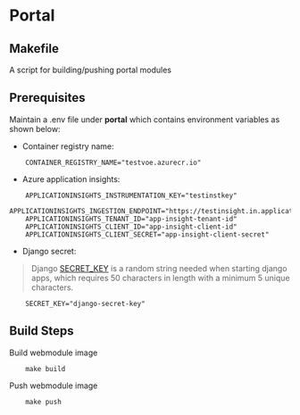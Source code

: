 # Portal


## Makefile

A script for building/pushing portal modules

## Prerequisites
Maintain a .env file under **portal** which contains environment variables as shown below:

- Container registry name:
```
    CONTAINER_REGISTRY_NAME="testvoe.azurecr.io"
``` 
- Azure application insights:
```
    APPLICATIONINSIGHTS_INSTRUMENTATION_KEY="testinstkey"
    APPLICATIONINSIGHTS_INGESTION_ENDPOINT="https://testinsight.in.applicationinsights.azure.com/"
    APPLICATIONINSIGHTS_TENANT_ID="app-insight-tenant-id"
    APPLICATIONINSIGHTS_CLIENT_ID="app-insight-client-id"
    APPLICATIONINSIGHTS_CLIENT_SECRET="app-insight-client-secret"
``` 
- Django secret: 
> Django [SECRET_KEY](https://docs.djangoproject.com/en/dev/ref/settings/#secret-key) is a random string needed when starting django apps, which requires 50 characters in length with a minimum 5 unique characters.

``` 
    SECRET_KEY="django-secret-key"
```

## Build Steps

Build webmodule image
```
    make build
```

Push webmodule image
```
    make push
```
